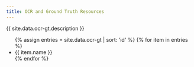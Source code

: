 ```yaml
---
title: OCR and Ground Truth Resources
---
```


{{ site.data.ocr-gt.description }}


<ul> 
{% assign entries = site.data.ocr-gt | sort: 'id' %}
{% for item in entries %}
    <li>
        {{ item.name }}
    </li>
{% endfor %}
</ul> 
